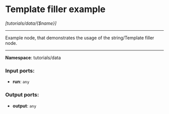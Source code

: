 # Template filler example

_[tutorials/data/{$name}]_

---

Example node, that demonstrates the usage of the string/Template filler node.

---

__Namespace__: tutorials/data

### Input ports:

* __run__: ` any `

### Output ports:

* __output__: ` any `

